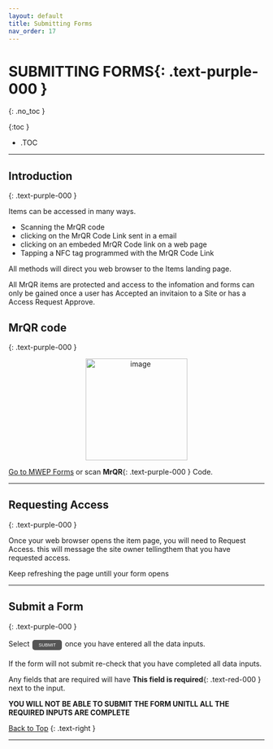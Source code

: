 ```yaml
---
layout: default
title: Submitting Forms
nav_order: 17
---
```


<html>
<head>
<style>
.button {
  padding: 5px 12px;
  text-align: center;
  text-decoration: none;
  display: inline-block;
  font-size: 9px;
  margin: 4px 2px;
  cursor: pointer; }
.button1 {background-color: #555555;} /* Black */
.button2 {background-color: white;}
.button1 {color: white;}
.button2 {color: grey;}
.button1 {border: none;}
.button2 {border: 1px solid grey}
.button1 {border-radius: 5px;}
.button2 {border-radius: 5px;}
</style>
</head>
</html>

# **SUBMITTING FORMS**{: .text-purple-000 }
{: .no_toc }

{:toc }
- .TOC

___
## Introduction
{: .text-purple-000 }

Items can be accessed in many ways.
* Scanning the MrQR code
* clicking on the MrQR Code Link sent in a email
* clicking on an embeded MrQR Code link on a web page
* Tapping a NFC tag programmed with the MrQR Code Link

All methods will direct you web browser to the Items landing page.

All MrQR items are protected and access to the infomation and forms can only be gained once a user has Accepted an invitaion to a Site or has a Access Request Approve.

## MrQR code
{: .text-purple-000 }

<div style="text-align: center;"> 
<img width="200" alt="image" src="https://docs.mrqr.me/assets/images/Forms/stickers/mrqr-sticker-MWEP.png">
</div>

[Go to MWEP Forms](https://mrqr.me/gidBoo/) or scan **MrQR**{: .text-purple-000 } Code.

___
## Requesting Access
{: .text-purple-000 }

Once your web browser opens the item page, you will need to Request Access.
this will message the site owner tellingthem that you have requested access.

Keep refreshing the page untill your form opens

___
## Submit a Form
{: .text-purple-000 }

Select <button class="button button1">SUBMIT</button> once you have entered all the data inputs.

If the form will not submit re-check that you have completed all data inputs.

Any fields that are required will have **This field is required**{: .text-red-000 } next to the input. 

**YOU WILL NOT BE ABLE TO SUBMIT THE FORM UNITLL ALL THE REQUIRED INPUTS ARE COMPLETE**

[Back to Top](https://docs.mrqr.me/FormBuilder/SampleForms/)
{: .text-right }

___
